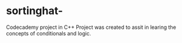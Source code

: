 # sortinghat-
Codecademy project in C++ 
Project was created to assit in learing the concepts of conditionals and logic. 
